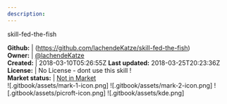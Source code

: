 ```yaml
---
description: 
---
```

skill-fed-the-fish



**Github:** | (https://github.com/lachendeKatze/skill-fed-the-fish)  
**Owner:** | [@lachendeKatze](https://github.com/lachendeKatze)  
**Created:** | 2018-03-10T05:26:55Z  **Last updated:** 2018-03-25T20:23:36Z  
**License:** | No License - dont use this skill !  
**Market status:** | [Not in Market](https://market.mycroft.ai/skill/)  
 ![.gitbook/assets/mark-1-icon.png]  ![.gitbook/assets/mark-2-icon.png]  ![.gitbook/assets/picroft-icon.png]  ![.gitbook/assets/kde.png]  

